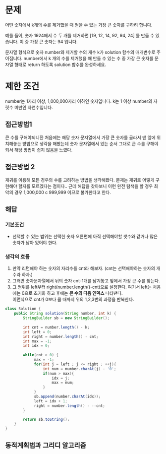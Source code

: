 # 문제
어떤 숫자에서 k개의 수를 제거했을 때 얻을 수 있는 가장 큰 숫자를 구하려 합니다.

예를 들어, 숫자 1924에서 수 두 개를 제거하면 [19, 12, 14, 92, 94, 24] 를 만들 수 있습니다. 이 중 가장 큰 숫자는 94 입니다.

문자열 형식으로 숫자 number와 제거할 수의 개수 k가 solution 함수의 매개변수로 주어집니다. number에서 k 개의 수를 제거했을 때 만들 수 있는 수 중 가장 큰 숫자를 문자열 형태로 return 하도록 solution 함수를 완성하세요.

# 제한 조건
number는 1자리 이상, 1,000,000자리 이하인 숫자입니다.
k는 1 이상 number의 자릿수 미만인 자연수입니다.

## 접근방법1 
큰 수를 구해야되니깐 처음에는 해당 숫자 문자열에서 가장 큰 숫자를 골라서 맨 앞에 위치해놓는 방법으로 생각을 해봤는데 숫자 문자열에서 있는 순서 그대로 큰 수를 구해야되서 해당 방법이 쉽지 않음을 느꼈다.

## 접근방법 2
재귀를 이용해 모든 경우의 수를 고려하는 방법을 생각해봤다. 문제는 재귀로 어떻게 구현해야 할지를 모르겠다는 점이다..
근데 해답을 찾아보니 이런 완전 탐색을 할 경우 최악의 경우 1,000,000 c 999,999 이므로 불가한다고 한다.

## 해답

### 기본조건
- 선택할 수 있는 범위는 선택한 숫자 오른편에 아직 선택해야할 갯수와 같거나 많은 숫자가 남아 있어야 한다.
### 생각의 흐름
1. 만약 리턴해야 하는 숫자의 자리수를 cnt라 해보자. (cnt는 선택해야하는 숫자의 개수라 하자.)   
2. 그러면 숫자문자열에서 뒤의 숫자 cnt-1개를 남겨놓고 앞에서 가장 큰 수를 찾는다.    
3. 그 범위를 left부터 right(number.length()-cnt)으로 설정한다. 여기서 left는 처음에는 0으로 초기화 하고 후에는 __큰 수의 다음 인덱스__ 나타낸다.    
이런식으로 cnt가 0보다 클 때까지 위의 1,2,3번의 과정을 반복한다.

```java
class Solution {
    public String solution(String number, int k) {
        StringBuilder sb = new StringBuilder();
	    
		int cnt = number.length() - k;
        int left = 0;
        int right = number.length() - cnt;
        int max = -1;
        int idx = 0;
        
        while(cnt > 0) {
        	 max = -1;
             for(int j = left ; j <= right ; ++j){
                 int num = number.charAt(j) - '0';
                 if(num > max){
                     idx = j;
                     max = num;
                 }
             }
             sb.append(number.charAt(idx));
             left = idx + 1;
             right = number.length() - --cnt;
        }

        return sb.toString();
    }
}
```

## 동적계획법과 그리디 알고리즘
